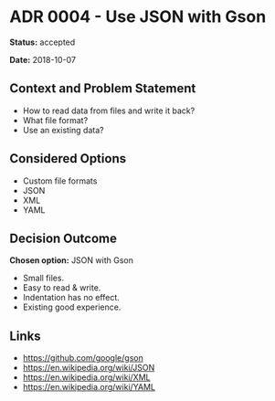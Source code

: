# ADR 0004 - Use JSON with Gson

**Status:** accepted

**Date:** 2018-10-07

## Context and Problem Statement

* How to read data from files and write it back?
* What file format?
* Use an existing data?

## Considered Options

* Custom file formats
* JSON
* XML
* YAML

## Decision Outcome

**Chosen option:** JSON with Gson

* Small files.
* Easy to read & write.
* Indentation has no effect.
* Existing good experience.

## Links

* https://github.com/google/gson
* https://en.wikipedia.org/wiki/JSON
* https://en.wikipedia.org/wiki/XML
* https://en.wikipedia.org/wiki/YAML